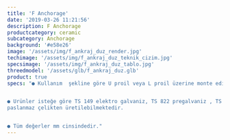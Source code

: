 ```yaml
---
title: 'F Anchorage'
date: '2019-03-26 11:21:56'
description: F Anchorage
productcategory: ceramic
subcategory: Anchorage
background: '#e58e26'
image: '/assets/img/f_ankraj_duz_render.jpg'
techimage: '/assets/img/f_ankraj_duz_teknik_cizim.jpg'
specsimage: '/assets/img/f_ankraj_duz_tablo.jpg'
threedmodel: '/assets/glb/f_ankraj_duz.glb'
product: true
specs: "● Kullanım  şekline göre U proil veya L proil üzerine monte edilir.


● Urünler isteğe göre TS 149 elektro galvaniz, TS 822 pregalvaniz , TS 914 sıcak daldırma galvaniz, 304 ve 430
paslanmaz çelikten üretilebilmektedir.


● Tüm değerler mm cinsindedir."
---
```

